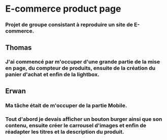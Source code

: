 # E-commerce product page

### Projet de groupe consistant à reproduire un site de E-commerce.

## Thomas

### J'ai commencé par m'occuper d'une grande partie de la mise en page, du compteur de produits, ensuite de la création du panier d'achat et enfin de la lightbox.

## Erwan

### Ma tâche était de m'occuper de la partie Mobile.

### Tout d'abord je devais afficher un bouton burger ainsi que son contenu, ensuite créer le carrousel d'images et enfin de réadapter les titres et la description du produit.